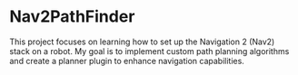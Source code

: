 # Nav2PathFinder
This project focuses on learning how to set up the Navigation 2 (Nav2) stack on a robot. My goal is to implement custom path planning algorithms and create a planner plugin to enhance navigation capabilities.
